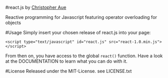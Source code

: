 #react.js
by [Christopher Aue](mailto:christopher@reactjs.com)

Reactive programming for Javascript featuring operator overloading for objects


#Usage
Simply insert your chosen release of react.js into your page:

    <script type="text/javascript" id="react.js" src="react-1.0.min.js"></script>

From then on, you have access to the global `react()` function. Have a look at the DOCUMENTATION to learn what you can do with it.


#License
Released under the MIT-License. see LICENSE.txt
